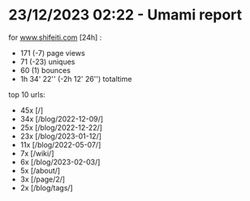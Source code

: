 # 23/12/2023 02:22 - Umami report
for www.shifeiti.com [24h] :

 - 171 (-7) page views
 - 71 (-23) uniques
 - 60 (1) bounces
 - 1h 34' 22'' (-2h 12' 26'') totaltime


top 10 urls:
 - 45x [/]
 - 34x [/blog/2022-12-09/]
 - 25x [/blog/2022-12-22/]
 - 23x [/blog/2023-01-12/]
 - 11x [/blog/2022-05-07/]
 - 7x [/wiki/]
 - 6x [/blog/2023-02-03/]
 - 5x [/about/]
 - 3x [/page/2/]
 - 2x [/blog/tags/]


